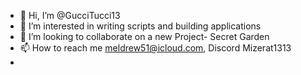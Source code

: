 - 👋 Hi, I’m @GucciTucci13
- 👀 I’m interested in writing scripts and building applications 
- 💞️ I’m looking to collaborate on a new Project- Secret Garden
- 📫 How to reach me meldrew51@icloud.com, Discord Mizerat1313
- 
<!---
GucciTucci13/GucciTucci13 is a ✨ special ✨ repository because its `README.md` (this file) appears on your GitHub profile.
You can click the Preview link to take a look at your changes.
--->
